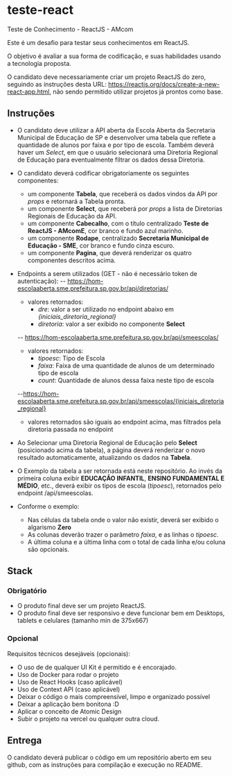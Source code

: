 # teste-react

Teste de Conhecimento - ReactJS - AMcom

Este é um desafio para testar seus conhecimentos em ReactJS.

O objetivo é avaliar a sua forma de codificação, e suas habilidades usando a tecnologia proposta.

O candidato deve necessariamente criar um projeto ReactJS do zero, seguindo as instruções desta URL:
https://reactjs.org/docs/create-a-new-react-app.html, não sendo permitido utilizar projetos já prontos como base.

## Instruções

- O candidato deve utilizar a API aberta da Escola Aberta da Secretaria Municipal de Educação de SP e desenvolver uma tabela que reflete a quantidade de alunos por faixa e por tipo de escola. Também deverá haver um *Select*, em que o usuário selecionará uma Diretoria Regional de Educação para eventualmente filtrar os dados dessa Diretoria.
- O candidato deverá codificar obrigatoriamente os seguintes componentes:
  * um componente **Tabela**, que receberá os dados vindos da API por *props* e retornará a Tabela pronta.
  * um componente **Select**, que receberá por *props* a lista de Diretorias Regionais de Educação da API.
  * um componente **Cabecalho**, com o título centralizado **Teste de ReactJS - AMcomE**, cor branco e fundo azul marinho.
  * um componente **Rodape**, centralizado **Secretaria Municipal de Educação - SME**, cor branco e fundo cinza escuro.
  * um componente **Pagina**, que deverá renderizar os quatro componentes descritos acima.

- Endpoints a serem utilizados (GET - não é necessário token de autenticação):
-- https://hom-escolaaberta.sme.prefeitura.sp.gov.br/api/diretorias/
  - valores retornados:
    * *dre*: valor a ser utilizado no endpoint abaixo em *{iniciais_diretoria_regional}*
    * *diretoria*: valor a ser exibido no componente **Select**

  -- https://hom-escolaaberta.sme.prefeitura.sp.gov.br/api/smeescolas/
    - valores retornados:
      * *tipoesc*: Tipo de Escola
      * *faixa*: Faixa de uma quantidade de alunos de um determinado tipo de escola 
      * *count*: Quantidade de alunos dessa faixa neste tipo de escola

  --https://hom-escolaaberta.sme.prefeitura.sp.gov.br/api/smeescolas/{iniciais_diretoria_regional}
   * valores retornados são iguais ao endpoint acima, mas filtrados pela diretoria passada no endpoint
   
- Ao Selecionar uma Diretoria Regional de Educação pelo **Select** (posicionado acima da tabela), a página deverá renderizar o novo resultado automaticamente, atualizando os dados na **Tabela**.
- O Exemplo da tabela a ser retornada está neste repositório. Ao invés da primeira coluna exibir **EDUCAÇÃO INFANTIL**, **ENSINO FUNDAMENTAL E MÉDIO**, etc., deverá exibir os tipos de escola (*tipoesc*), retornados pelo endpoint /api/smeescolas.
- Conforme o exemplo:
  * Nas células da tabela onde o valor não existir, deverá ser exibido o algarismo **Zero**
  * As colunas deverão trazer o parâmetro *faixa*, e as linhas o *tipoesc*. 
  * A última coluna e a última linha com o total de cada linha e/ou coluna são opcionais.

## Stack

### Obrigatório
* O produto final deve ser um projeto ReactJS.
* O produto final deve ser responsivo e deve funcionar bem em Desktops, tablets e celulares (tamanho min de 375x667)

### Opcional
Requisitos técnicos desejáveis (opcionais):
* O uso de de qualquer UI Kit é permitido e é encorajado.
* Uso de Docker para rodar o projeto
* Uso de React Hooks (caso aplicável)
* Uso de Context API (caso aplicável)
* Deixar o código o mais compreensível, limpo e organizado possível
* Deixar a aplicação bem bonitona :D
* Aplicar o conceito de Atomic Design
* Subir o projeto na vercel ou qualquer outra cloud.

## Entrega

O candidato deverá publicar o código em um repositório aberto em seu github, com as instruções para compilação e execução no README.
